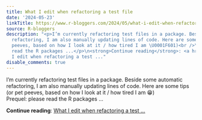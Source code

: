 ```yaml
---
title: What I edit when refactoring a test file
date: '2024-05-23'
linkTitle: https://www.r-bloggers.com/2024/05/what-i-edit-when-refactoring-a-test-file/
source: R-bloggers
description: "<p>I’m currently refactoring test files in a package. Beside some automatic
  refactoring, I am also manually updating lines of code. Here are some tips (or pet
  peeves, based on how I look at it / how tired I am \U0001F601)<br />\nPrequel: please
  read the R packages ...</p>\n<strong>Continue reading</strong>: <a href=\"https://www.r-bloggers.com/2024/05/what-i-edit-when-refactoring-a-test-file/\">What
  I edit when refactoring a test ..."
disable_comments: true
---
```

<p>I’m currently refactoring test files in a package. Beside some automatic refactoring, I am also manually updating lines of code. Here are some tips (or pet peeves, based on how I look at it / how tired I am 😁)<br />
Prequel: please read the R packages ...</p>
<strong>Continue reading</strong>: <a href="https://www.r-bloggers.com/2024/05/what-i-edit-when-refactoring-a-test-file/">What I edit when refactoring a test ...
